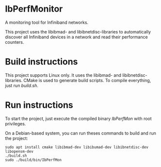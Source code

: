 # IbPerfMonitor

A monitoring tool for Infiniband networks.

This project uses the libibmad- and libibnetdisc-libraries to automatically discover all Infiniband devices in a
network and read their performance counters.

# Build instructions

This project supports Linux only. It uses the libibmad- and libibnetdisc-libraries. CMake is used to generate build
scripts. To compile everything, just run *build.sh*.

# Run instructions

To start the project, just execute the compiled binary *IbPerfMon* with root privileges.

On a Debian-based system, you can run theses commands to build and run the project:

```
sudo apt install cmake libibmad-dev libibumad-dev libibnetdisc-dev libopensm-dev
./build.sh
sudo ./build/bin/IbPerfMon
```